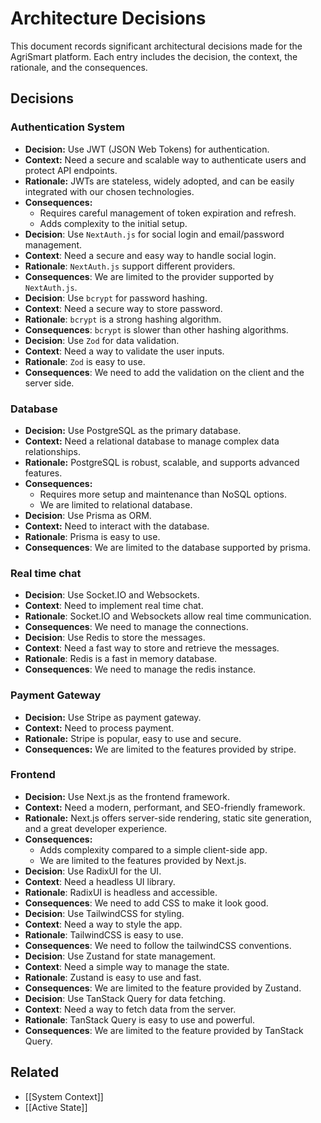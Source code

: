 # Architecture Decisions

This document records significant architectural decisions made for the AgriSmart platform. Each entry includes the decision, the context, the rationale, and the consequences.

## Decisions

### Authentication System

*   **Decision:** Use JWT (JSON Web Tokens) for authentication.
*   **Context:** Need a secure and scalable way to authenticate users and protect API endpoints.
*   **Rationale:** JWTs are stateless, widely adopted, and can be easily integrated with our chosen technologies.
*   **Consequences:**
    *   Requires careful management of token expiration and refresh.
    *   Adds complexity to the initial setup.
* **Decision**: Use `NextAuth.js` for social login and email/password management.
* **Context**: Need a secure and easy way to handle social login.
* **Rationale**: `NextAuth.js` support different providers.
* **Consequences**: We are limited to the provider supported by `NextAuth.js`.
* **Decision**: Use `bcrypt` for password hashing.
* **Context**: Need a secure way to store password.
* **Rationale**: `bcrypt` is a strong hashing algorithm.
* **Consequences**: `bcrypt` is slower than other hashing algorithms.
* **Decision**: Use `Zod` for data validation.
* **Context**: Need a way to validate the user inputs.
* **Rationale**: `Zod` is easy to use.
* **Consequences**: We need to add the validation on the client and the server side.

### Database

*   **Decision:** Use PostgreSQL as the primary database.
*   **Context:** Need a relational database to manage complex data relationships.
*   **Rationale:** PostgreSQL is robust, scalable, and supports advanced features.
*   **Consequences:**
    *   Requires more setup and maintenance than NoSQL options.
    * We are limited to relational database.
*   **Decision**: Use Prisma as ORM.
*   **Context:** Need to interact with the database.
*   **Rationale**: Prisma is easy to use.
*   **Consequences**: We are limited to the database supported by prisma.

### Real time chat

*   **Decision**: Use Socket.IO and Websockets.
*   **Context**: Need to implement real time chat.
*   **Rationale**: Socket.IO and Websockets allow real time communication.
*   **Consequences**: We need to manage the connections.
* **Decision**: Use Redis to store the messages.
* **Context**: Need a fast way to store and retrieve the messages.
* **Rationale**: Redis is a fast in memory database.
* **Consequences**: We need to manage the redis instance.

### Payment Gateway

* **Decision:** Use Stripe as payment gateway.
* **Context:** Need to process payment.
* **Rationale:** Stripe is popular, easy to use and secure.
* **Consequences:** We are limited to the features provided by stripe.

### Frontend

*   **Decision:** Use Next.js as the frontend framework.
*   **Context:** Need a modern, performant, and SEO-friendly framework.
*   **Rationale:** Next.js offers server-side rendering, static site generation, and a great developer experience.
*   **Consequences:**
    *   Adds complexity compared to a simple client-side app.
    * We are limited to the features provided by Next.js.
* **Decision**: Use RadixUI for the UI.
* **Context**: Need a headless UI library.
* **Rationale**: RadixUI is headless and accessible.
* **Consequences**: We need to add CSS to make it look good.
* **Decision**: Use TailwindCSS for styling.
* **Context**: Need a way to style the app.
* **Rationale**: TailwindCSS is easy to use.
* **Consequences**: We need to follow the tailwindCSS conventions.
* **Decision**: Use Zustand for state management.
* **Context**: Need a simple way to manage the state.
* **Rationale**: Zustand is easy to use and fast.
* **Consequences**: We are limited to the feature provided by Zustand.
* **Decision**: Use TanStack Query for data fetching.
* **Context**: Need a way to fetch data from the server.
* **Rationale**: TanStack Query is easy to use and powerful.
* **Consequences**: We are limited to the feature provided by TanStack Query.

## Related

* [[System Context]]
* [[Active State]]
